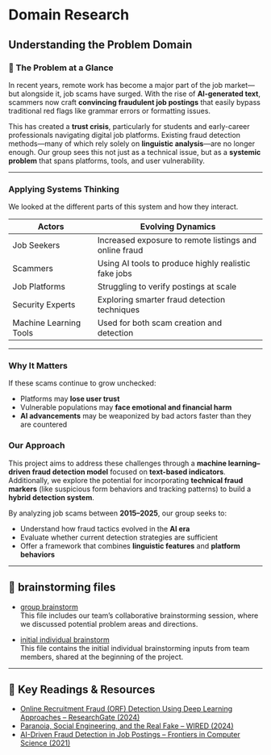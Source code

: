 # Domain Research

## Understanding the Problem Domain  

### 🧩 The Problem at a Glance

In recent years, remote work has become a major part of the job market—but
alongside it, job scams have surged. With the rise of **AI-generated text**,
scammers now craft **convincing fraudulent job postings** that easily bypass
traditional red flags like grammar errors or formatting issues.

This has created a **trust crisis**, particularly for students and early-career
professionals navigating digital job platforms. Existing fraud detection
methods—many of which rely solely on **linguistic analysis**—are no longer
enough. Our group sees this not just as a technical issue, but as a
**systemic problem** that spans platforms, tools, and user vulnerability.

---

### Applying Systems Thinking

We looked at the different parts of this system and how they interact.

|   **Actors**         |   **Evolving Dynamics**                             |
|-----------------------|-------------------------------------------------------|
| Job Seekers           | Increased exposure to remote listings and online fraud|
| Scammers              | Using AI tools to produce highly realistic fake jobs  |
| Job Platforms         | Struggling to verify postings at scale                |
| Security Experts      | Exploring smarter fraud detection techniques          |
| Machine Learning Tools| Used for both scam creation and detection             |

---

### Why It Matters

If these scams continue to grow unchecked:

- Platforms may **lose user trust**
- Vulnerable populations may **face emotional and financial harm**
- **AI advancements** may be weaponized by bad actors faster than they are
  countered

### Our Approach

This project aims to address these challenges through a
**machine learning–driven fraud detection model** focused on **text-based
indicators**. Additionally, we explore the potential for incorporating
**technical fraud markers** (like suspicious form behaviors and tracking
patterns) to build a **hybrid detection system**.

By analyzing job scams between **2015–2025**, our group seeks to:

- Understand how fraud tactics evolved in the **AI era**
- Evaluate whether current detection strategies are sufficient
- Offer a framework that combines **linguistic features** and **platform
  behaviors**

---

## 🧠 brainstorming files

- [group brainstorm](./group_brainstorm.md)  
  This file includes our team’s collaborative brainstorming session, where
  we discussed potential problem areas and directions.

- [initial individual brainstorm](./initial_individual_brainstorm.md)  
  This file contains the initial individual brainstorming inputs from team
   members, shared at the beginning of the project.

---

## 📄 Key Readings & Resources

- [Online Recruitment Fraud (ORF) Detection Using Deep Learning Approaches – ResearchGate (2024)](https://www.researchgate.net/publication/391631961_Online_Recruitment_Fraud_ORF_Detection_Using_Deep_Learning_Approaches)
- [Paranoia, Social Engineering, and the Real Fake – WIRED (2024)](https://www.wired.com/story/paranoia-social-engineering-real-fake/?)
- [AI-Driven Fraud Detection in Job Postings – Frontiers in Computer Science (2021)](https://www.frontiersin.org/journals/computer-science/articles/10.3389/fcomp.2021.563060/full)
